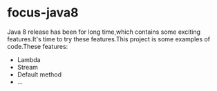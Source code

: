 # focus-java8

Java 8 release has been for long time,which contains some exciting features.It's time to try these features.This 
project is some examples of code.These features:

- Lambda
- Stream
- Default method
- ...
